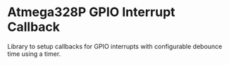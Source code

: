 # <b>Atmega328P GPIO Interrupt Callback</b>

<p>Library to setup callbacks for GPIO interrupts with configurable debounce time using a timer.</p>
